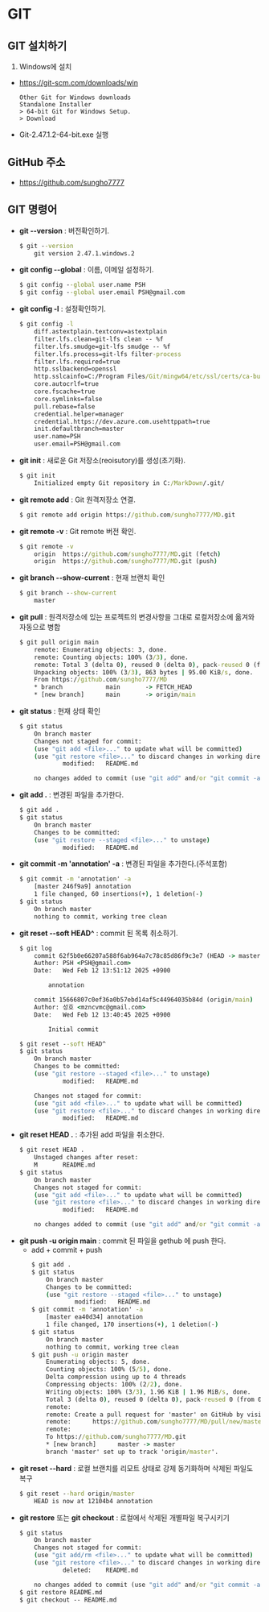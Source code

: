 # GIT
## GIT 설치하기
1. Windows에 설치
+ https://git-scm.com/downloads/win
    ```
    Other Git for Windows downloads
    Standalone Installer
    > 64-bit Git for Windows Setup.
    > Download
    ```
+ Git-2.47.1.2-64-bit.exe 실행

## GitHub 주소
+ https://github.com/sungho7777

## GIT 명령어
+ **git --version** : 버전확인하기.
    ```cmd
    $ git --version
        git version 2.47.1.windows.2
    ```
+ **git config --global** : 이름, 이메일 설정하기.
    ```cmd
    $ git config --global user.name PSH
    $ git config --global user.email PSH@gmail.com
    ```
+ **git config -l** : 설정확인하기.
    ```cmd
    $ git config -l
        diff.astextplain.textconv=astextplain
        filter.lfs.clean=git-lfs clean -- %f
        filter.lfs.smudge=git-lfs smudge -- %f
        filter.lfs.process=git-lfs filter-process
        filter.lfs.required=true
        http.sslbackend=openssl
        http.sslcainfo=C:/Program Files/Git/mingw64/etc/ssl/certs/ca-bundle.crt
        core.autocrlf=true
        core.fscache=true
        core.symlinks=false
        pull.rebase=false
        credential.helper=manager
        credential.https://dev.azure.com.usehttppath=true
        init.defaultbranch=master
        user.name=PSH
        user.email=PSH@gmail.com
    ```
+ **git init** : 새로운 Git 저장소(reoisutory)를 생성(초기화).
    ```cmd
    $ git init
        Initialized empty Git repository in C:/MarkDown/.git/
    ```
+ **git remote add** : Git 원격저장소 연결.
    ```cmd
    $ git remote add origin https://github.com/sungho7777/MD.git
    ```
+ **git remote -v** : Git remote 버전 확인.
    ```cmd
    $ git remote -v
        origin  https://github.com/sungho7777/MD.git (fetch)
        origin  https://github.com/sungho7777/MD.git (push)
    ```
+ **git branch --show-current** : 현재 브랜치 확인
    ```cmd
    $ git branch --show-current
        master
    ```
+ **git pull** : 원격저장소에 있는 프로젝트의 변경사항을 그대로 로컬저장소에 옮겨와 자동으로 병합
    ```cmd
    $ git pull origin main
        remote: Enumerating objects: 3, done.
        remote: Counting objects: 100% (3/3), done.
        remote: Total 3 (delta 0), reused 0 (delta 0), pack-reused 0 (from 0)
        Unpacking objects: 100% (3/3), 863 bytes | 95.00 KiB/s, done.
        From https://github.com/sungho7777/MD
        * branch            main       -> FETCH_HEAD
        * [new branch]      main       -> origin/main
    ```
+ **git status** : 현재 상태 확인
    ```cmd
    $ git status
        On branch master
        Changes not staged for commit:
        (use "git add <file>..." to update what will be committed)
        (use "git restore <file>..." to discard changes in working directory)
                modified:   README.md

        no changes added to commit (use "git add" and/or "git commit -a")
    ```
+ **git add .** : 변경된 파일을 추가한다.
    ```cmd
    $ git add .
    $ git status
        On branch master
        Changes to be committed:
        (use "git restore --staged <file>..." to unstage)
                modified:   README.md
    ```
+ **git commit -m 'annotation' -a** : 변경된 파일을 추가한다.(주석포함)
    ```cmd
    $ git commit -m 'annotation' -a
        [master 246f9a9] annotation
        1 file changed, 60 insertions(+), 1 deletion(-)
    $ git status
        On branch master
        nothing to commit, working tree clean
    ```
+ **git reset --soft HEAD^** : commit 된 목록 취소하기.
    ```cmd
    $ git log
        commit 62f5b0e66207a588f6ab964a7c78c85d86f9c3e7 (HEAD -> master)
        Author: PSH <PSH@gmail.com>
        Date:   Wed Feb 12 13:51:12 2025 +0900

            annotation

        commit 15666807c0ef36a0b57ebd14af5c44964035b84d (origin/main)
        Author: 성호 <mzncvmc@gmail.com>
        Date:   Wed Feb 12 13:40:45 2025 +0900

            Initial commit

    $ git reset --soft HEAD^
    $ git status
        On branch master
        Changes to be committed:
        (use "git restore --staged <file>..." to unstage)
                modified:   README.md

        Changes not staged for commit:
        (use "git add <file>..." to update what will be committed)
        (use "git restore <file>..." to discard changes in working directory)
                modified:   README.md
    ```
+ **git reset HEAD .** : 추가된 add 파일을 취소한다.
    ```cmd
    $ git reset HEAD .
        Unstaged changes after reset:
        M       README.md
    $ git status
        On branch master
        Changes not staged for commit:
        (use "git add <file>..." to update what will be committed)
        (use "git restore <file>..." to discard changes in working directory)
                modified:   README.md

        no changes added to commit (use "git add" and/or "git commit -a")
    ```
+ **git push -u origin main** : commit 된 파일을 gethub 에 push 한다.
    + add + commit + push
        ```cmd
        $ git add .
        $ git status
            On branch master
            Changes to be committed:
            (use "git restore --staged <file>..." to unstage)
                    modified:   README.md
        $ git commit -m 'annotation' -a
            [master ea40d34] annotation
            1 file changed, 170 insertions(+), 1 deletion(-)
        $ git status
            On branch master
            nothing to commit, working tree clean
        $ git push -u origin master
            Enumerating objects: 5, done.
            Counting objects: 100% (5/5), done.
            Delta compression using up to 4 threads
            Compressing objects: 100% (2/2), done.
            Writing objects: 100% (3/3), 1.96 KiB | 1.96 MiB/s, done.
            Total 3 (delta 0), reused 0 (delta 0), pack-reused 0 (from 0)
            remote:
            remote: Create a pull request for 'master' on GitHub by visiting:
            remote:      https://github.com/sungho7777/MD/pull/new/master
            remote:
            To https://github.com/sungho7777/MD.git
            * [new branch]      master -> master
            branch 'master' set up to track 'origin/master'.
        ```
+ **git reset --hard** : 로컬 브랜치를 리모트 상태로 강제 동기화하며 삭제된 파일도 복구
    ```cmd
    $ git reset --hard origin/master
        HEAD is now at 12104b4 annotation
    ```
+ **git restore** 또는 **git checkout** : 로컬에서 삭제된 개별파일 복구시키기
    ```cmd
    $ git status
        On branch master
        Changes not staged for commit:
        (use "git add/rm <file>..." to update what will be committed)
        (use "git restore <file>..." to discard changes in working directory)
                deleted:    README.md

        no changes added to commit (use "git add" and/or "git commit -a")
    $ git restore README.md
    $ git checkout -- README.md
    ```
